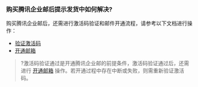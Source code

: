 ### 购买腾讯企业邮后提示发货中如何解决?
购买腾讯企业邮后，还需进行激活码验证和邮件开通流程，请参考以下文档进行操作：
- [验证激活码](https://cloud.tencent.com/document/product/613/46533)
- [开通邮箱](https://cloud.tencent.com/document/product/613/46561)

>?激活码验证通过是开通腾讯企业邮的前提条件，激活码验证通过后，还需进行 [开通邮箱](https://cloud.tencent.com/document/product/613/46561) 操作。若开通过程中存在中断或失败，则需重新验证激活码。

